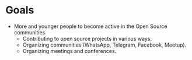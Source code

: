 # Goals

* More and younger people to become active in the Open Source communities
    * Contributing to open source projects in various ways.
    * Organizing communities (WhatsApp, Telegram, Facebook, Meetup).
    * Organizing meetings and conferences.


